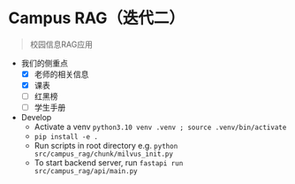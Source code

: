 # Campus RAG（迭代二）

> 校园信息RAG应用

- 我们的侧重点
  - [x] 老师的相关信息
  - [x] 课表
  - [ ] 红黑榜
  - [ ] 学生手册

-  Develop
   - Activate a venv `python3.10 venv .venv ; source .venv/bin/activate`
   - `pip install -e .`
   - Run scripts in root directory e.g. `python src/campus_rag/chunk/milvus_init.py`
   - To start backend server, run `fastapi run src/campus_rag/api/main.py`